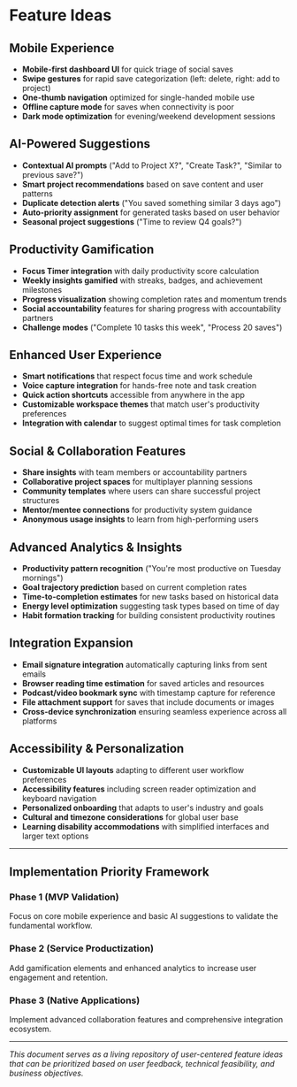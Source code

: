 # Feature Ideas

## Mobile Experience
- **Mobile-first dashboard UI** for quick triage of social saves
- **Swipe gestures** for rapid save categorization (left: delete, right: add to project)
- **One-thumb navigation** optimized for single-handed mobile use
- **Offline capture mode** for saves when connectivity is poor
- **Dark mode optimization** for evening/weekend development sessions

## AI-Powered Suggestions
- **Contextual AI prompts** ("Add to Project X?", "Create Task?", "Similar to previous save?")
- **Smart project recommendations** based on save content and user patterns
- **Duplicate detection alerts** ("You saved something similar 3 days ago")
- **Auto-priority assignment** for generated tasks based on user behavior
- **Seasonal project suggestions** ("Time to review Q4 goals?")

## Productivity Gamification
- **Focus Timer integration** with daily productivity score calculation
- **Weekly insights gamified** with streaks, badges, and achievement milestones
- **Progress visualization** showing completion rates and momentum trends
- **Social accountability** features for sharing progress with accountability partners
- **Challenge modes** ("Complete 10 tasks this week", "Process 20 saves")

## Enhanced User Experience
- **Smart notifications** that respect focus time and work schedule
- **Voice capture integration** for hands-free note and task creation
- **Quick action shortcuts** accessible from anywhere in the app
- **Customizable workspace themes** that match user's productivity preferences
- **Integration with calendar** to suggest optimal times for task completion

## Social & Collaboration Features
- **Share insights** with team members or accountability partners
- **Collaborative project spaces** for multiplayer planning sessions
- **Community templates** where users can share successful project structures
- **Mentor/mentee connections** for productivity system guidance
- **Anonymous usage insights** to learn from high-performing users

## Advanced Analytics & Insights
- **Productivity pattern recognition** ("You're most productive on Tuesday mornings")
- **Goal trajectory prediction** based on current completion rates
- **Time-to-completion estimates** for new tasks based on historical data
- **Energy level optimization** suggesting task types based on time of day
- **Habit formation tracking** for building consistent productivity routines

## Integration Expansion
- **Email signature integration** automatically capturing links from sent emails
- **Browser reading time estimation** for saved articles and resources
- **Podcast/video bookmark sync** with timestamp capture for reference
- **File attachment support** for saves that include documents or images
- **Cross-device synchronization** ensuring seamless experience across all platforms

## Accessibility & Personalization
- **Customizable UI layouts** adapting to different user workflow preferences
- **Accessibility features** including screen reader optimization and keyboard navigation
- **Personalized onboarding** that adapts to user's industry and goals
- **Cultural and timezone considerations** for global user base
- **Learning disability accommodations** with simplified interfaces and larger text options

---

## Implementation Priority Framework

### Phase 1 (MVP Validation)
Focus on core mobile experience and basic AI suggestions to validate the fundamental workflow.

### Phase 2 (Service Productization)
Add gamification elements and enhanced analytics to increase user engagement and retention.

### Phase 3 (Native Applications)
Implement advanced collaboration features and comprehensive integration ecosystem.

---

*This document serves as a living repository of user-centered feature ideas that can be prioritized based on user feedback, technical feasibility, and business objectives.*